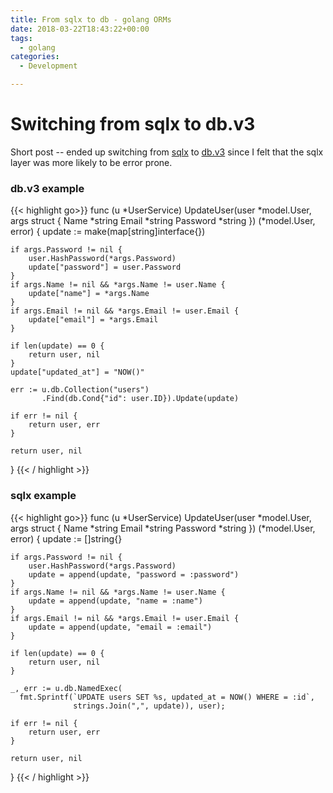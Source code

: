 ```yaml
---
title: From sqlx to db - golang ORMs
date: 2018-03-22T18:43:22+00:00
tags:
  - golang
categories:
  - Development

---
```


# Switching from sqlx to db.v3	
Short post -- ended up switching from [sqlx](https://github.com/jmoiron/sqlx) to [db.v3](https://github.com/upper/db) since I felt that the sqlx layer was more likely to be error prone.

### db.v3 example


{{< highlight go>}}
func (u *UserService) UpdateUser(user *model.User, args struct {
	Name     *string
	Email    *string
	Password *string
}) (*model.User, error) {
	update := make(map[string]interface{})

	if args.Password != nil {
		user.HashPassword(*args.Password)
		update["password"] = user.Password
	}
	if args.Name != nil && *args.Name != user.Name {
		update["name"] = *args.Name
	}
	if args.Email != nil && *args.Email != user.Email {
		update["email"] = *args.Email
	}

	if len(update) == 0 {
		return user, nil
	}
	update["updated_at"] = "NOW()"

	err := u.db.Collection("users")
	       .Find(db.Cond{"id": user.ID}).Update(update)

	if err != nil {
		return user, err
	}

	return user, nil
}
{{< / highlight >}}

### sqlx example

{{< highlight go>}}
func (u *UserService) UpdateUser(user *model.User, args struct {
	Name     *string
	Email    *string
	Password *string
}) (*model.User, error) {
   update := []string{}

	if args.Password != nil {
		user.HashPassword(*args.Password)
		update = append(update, "password = :password")
	}
	if args.Name != nil && *args.Name != user.Name {
		update = append(update, "name = :name")
	}
	if args.Email != nil && *args.Email != user.Email {
		update = append(update, "email = :email")
	}

	if len(update) == 0 {
		return user, nil
	}

	_, err := u.db.NamedExec(
	  fmt.Sprintf(`UPDATE users SET %s, updated_at = NOW() WHERE = :id`,
	              strings.Join(",", update)), user);

	if err != nil {
		return user, err
	}

	return user, nil
}
{{< / highlight >}}
